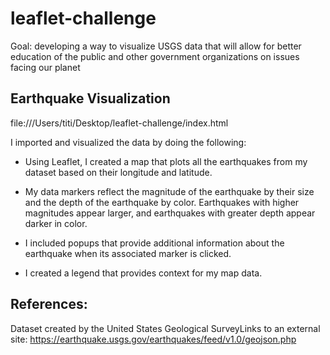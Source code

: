 # leaflet-challenge
Goal: developing a way to visualize USGS data that will allow for better education of the public and other government organizations on issues facing our planet

## Earthquake Visualization
file:///Users/titi/Desktop/leaflet-challenge/index.html

I imported and visualized the data by doing the following:

- Using Leaflet, I created a map that plots all the earthquakes from my dataset based on their longitude and latitude.

- My data markers  reflect the magnitude of the earthquake by their size and the depth of the earthquake by color. Earthquakes with higher magnitudes  appear larger, and earthquakes with greater depth appear darker in color.

- I included popups that provide additional information about the earthquake when its associated marker is clicked.

- I created a legend that provides context for my map data.

## References:
Dataset created by the United States Geological SurveyLinks to an external site: https://earthquake.usgs.gov/earthquakes/feed/v1.0/geojson.php
